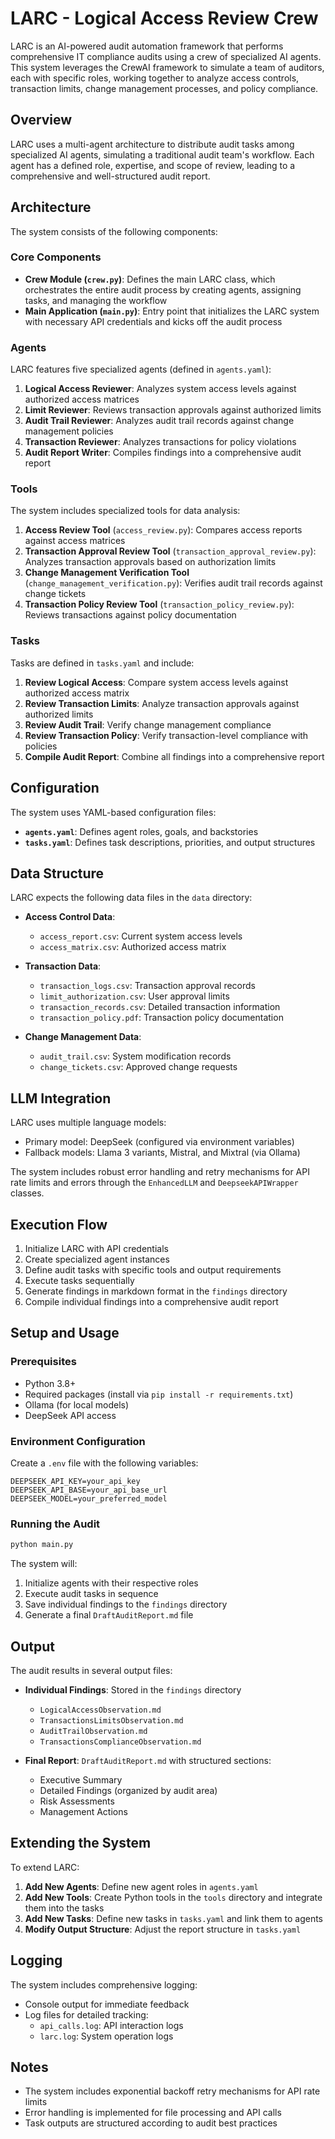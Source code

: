 # LARC - Logical Access Review Crew

LARC is an AI-powered audit automation framework that performs comprehensive IT compliance audits using a crew of specialized AI agents. This system leverages the CrewAI framework to simulate a team of auditors, each with specific roles, working together to analyze access controls, transaction limits, change management processes, and policy compliance.

## Overview

LARC uses a multi-agent architecture to distribute audit tasks among specialized AI agents, simulating a traditional audit team's workflow. Each agent has a defined role, expertise, and scope of review, leading to a comprehensive and well-structured audit report.

## Architecture

The system consists of the following components:

### Core Components

- **Crew Module (`crew.py`)**: Defines the main LARC class, which orchestrates the entire audit process by creating agents, assigning tasks, and managing the workflow
- **Main Application (`main.py`)**: Entry point that initializes the LARC system with necessary API credentials and kicks off the audit process

### Agents

LARC features five specialized agents (defined in `agents.yaml`):

1. **Logical Access Reviewer**: Analyzes system access levels against authorized access matrices
2. **Limit Reviewer**: Reviews transaction approvals against authorized limits
3. **Audit Trail Reviewer**: Analyzes audit trail records against change management policies
4. **Transaction Reviewer**: Analyzes transactions for policy violations
5. **Audit Report Writer**: Compiles findings into a comprehensive audit report

### Tools

The system includes specialized tools for data analysis:

1. **Access Review Tool** (`access_review.py`): Compares access reports against access matrices
2. **Transaction Approval Review Tool** (`transaction_approval_review.py`): Analyzes transaction approvals based on authorization limits
3. **Change Management Verification Tool** (`change_management_verification.py`): Verifies audit trail records against change tickets
4. **Transaction Policy Review Tool** (`transaction_policy_review.py`): Reviews transactions against policy documentation

### Tasks

Tasks are defined in `tasks.yaml` and include:

1. **Review Logical Access**: Compare system access levels against authorized access matrix
2. **Review Transaction Limits**: Analyze transaction approvals against authorized limits
3. **Review Audit Trail**: Verify change management compliance
4. **Review Transaction Policy**: Verify transaction-level compliance with policies
5. **Compile Audit Report**: Combine all findings into a comprehensive report

## Configuration

The system uses YAML-based configuration files:

- **`agents.yaml`**: Defines agent roles, goals, and backstories
- **`tasks.yaml`**: Defines task descriptions, priorities, and output structures

## Data Structure

LARC expects the following data files in the `data` directory:

- **Access Control Data**:
  - `access_report.csv`: Current system access levels
  - `access_matrix.csv`: Authorized access matrix

- **Transaction Data**:
  - `transaction_logs.csv`: Transaction approval records
  - `limit_authorization.csv`: User approval limits
  - `transaction_records.csv`: Detailed transaction information
  - `transaction_policy.pdf`: Transaction policy documentation

- **Change Management Data**:
  - `audit_trail.csv`: System modification records
  - `change_tickets.csv`: Approved change requests

## LLM Integration

LARC uses multiple language models:
- Primary model: DeepSeek (configured via environment variables)
- Fallback models: Llama 3 variants, Mistral, and Mixtral (via Ollama)

The system includes robust error handling and retry mechanisms for API rate limits and errors through the `EnhancedLLM` and `DeepseekAPIWrapper` classes.

## Execution Flow

1. Initialize LARC with API credentials
2. Create specialized agent instances
3. Define audit tasks with specific tools and output requirements
4. Execute tasks sequentially
5. Generate findings in markdown format in the `findings` directory
6. Compile individual findings into a comprehensive audit report

## Setup and Usage

### Prerequisites

- Python 3.8+
- Required packages (install via `pip install -r requirements.txt`)
- Ollama (for local models)
- DeepSeek API access

### Environment Configuration

Create a `.env` file with the following variables:

```
DEEPSEEK_API_KEY=your_api_key
DEEPSEEK_API_BASE=your_api_base_url
DEEPSEEK_MODEL=your_preferred_model
```

### Running the Audit

```bash
python main.py
```

The system will:
1. Initialize agents with their respective roles
2. Execute audit tasks in sequence
3. Save individual findings to the `findings` directory
4. Generate a final `DraftAuditReport.md` file

## Output

The audit results in several output files:

- **Individual Findings**: Stored in the `findings` directory
  - `LogicalAccessObservation.md`
  - `TransactionsLimitsObservation.md`
  - `AuditTrailObservation.md`
  - `TransactionsComplianceObservation.md`

- **Final Report**: `DraftAuditReport.md` with structured sections:
  - Executive Summary
  - Detailed Findings (organized by audit area)
  - Risk Assessments
  - Management Actions

## Extending the System

To extend LARC:

1. **Add New Agents**: Define new agent roles in `agents.yaml`
2. **Add New Tools**: Create Python tools in the `tools` directory and integrate them into the tasks
3. **Add New Tasks**: Define new tasks in `tasks.yaml` and link them to agents
4. **Modify Output Structure**: Adjust the report structure in `tasks.yaml`

## Logging

The system includes comprehensive logging:
- Console output for immediate feedback
- Log files for detailed tracking:
  - `api_calls.log`: API interaction logs
  - `larc.log`: System operation logs

## Notes

- The system includes exponential backoff retry mechanisms for API rate limits
- Error handling is implemented for file processing and API calls
- Task outputs are structured according to audit best practices
